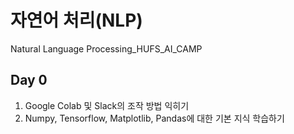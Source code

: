 # 자연어 처리(NLP)
Natural Language Processing_HUFS_AI_CAMP

## Day 0
1. Google Colab 및 Slack의 조작 방법 익히기
2. Numpy, Tensorflow, Matplotlib, Pandas에 대한 기본 지식 학습하기
